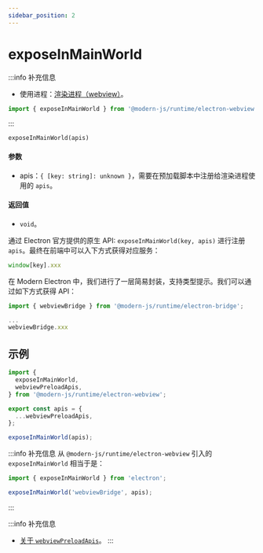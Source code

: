 ```yaml
---
sidebar_position: 2
---
```


# exposeInMainWorld

:::info 补充信息
* 使用进程：[渲染进程（webview）](/docs/guides/features/electron/basic#渲染进程)。

```ts
import { exposeInMainWorld } from '@modern-js/runtime/electron-webview';
```
:::

`exposeInMainWorld(apis)`

#### 参数
- apis：`{ [key: string]: unknown }`，需要在预加载脚本中注册给渲染进程使用的 `apis`。
#### 返回值
- `void`。

通过 Electron 官方提供的原生 API: `exposeInMainWorld(key, apis)` 进行注册 `apis`。最终在前端中可以入下方式获得对应服务：

```ts
window[key].xxx
```
在 Modern Electron 中，我们进行了一层简易封装，支持类型提示。我们可以通过如下方式获得 API：

```ts title="xxx/xxx.tsx"
import { webviewBridge } from '@modern-js/runtime/electron-bridge';

...
webviewBridge.xxx
```

## 示例

```ts title="electron/preload/webview/index.ts"
import {
  exposeInMainWorld,
  webviewPreloadApis,
} from '@modern-js/runtime/electron-webview';

export const apis = {
  ...webviewPreloadApis,
};

exposeInMainWorld(apis);
```

:::info 补充信息
从 `@modern-js/runtime/electron-webview` 引入的 `exposeInMainWorld` 相当于是：
```ts
import { exposeInMainWorld } from 'electron';

exposeInMainWorld('webviewBridge', apis);
```
:::

:::info 补充信息
- [关于 `webviewPreloadApis`](/docs/apis/module/runtime/electron/webview-process/webview-preload-apis)。
:::
